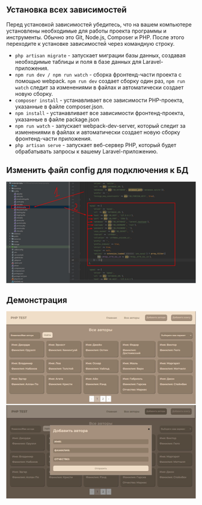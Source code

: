 ## Установка всех зависимостей

Перед установкой зависимостей убедитесь, что на вашем компьютере установлены необходимые для работы проекта программы и инструменты. Обычно это Git, Node.js, Composer и PHP. После этого переходите к установке зависимостей через командную строку.

-   `php artisan migrate` - запускает миграции базы данных, создавая необходимые таблицы и поля в базе данных для Laravel-приложения.
-   `npm run dev / npm run watch` - сборка фронтенд-части проекта с помощью webpack. `npm run dev` создает сборку один раз, `npm run watch` следит за изменениями в файлах и автоматически создает новую сборку.
-   `composer install` - устанавливает все зависимости PHP-проекта, указанные в файле composer.json.
-   `npm install` - устанавливает все зависимости фронтенд-проекта, указанные в файле package.json
-   `npm run watch` - запускает webpack-dev-server, который следит за изменениями в файлах и автоматически создает новую сборку фронтенд-части приложения.
-   `php artisan serve` - запускает веб-сервер PHP, который будет обрабатывать запросы к вашему Laravel-приложению.

## Изменить файл config для подключения к БД
![](https://github.com/MishynMykhailo/Laravel-book-library/blob/main/readmeImages/configSetting.jpg)
## Демонстрация
![](https://github.com/MishynMykhailo/Laravel-book-library/blob/250bf6eecfa6942f3e016c92e952fef698fdf277/readmeImages/allAuthor.jpg)
![](https://github.com/MishynMykhailo/Laravel-book-library/blob/250bf6eecfa6942f3e016c92e952fef698fdf277/readmeImages/authorCreate.jpg)
